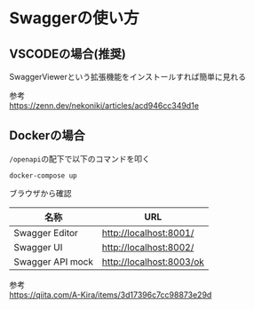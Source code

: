 # Swaggerの使い方

## VSCODEの場合(推奨)

SwaggerViewerという拡張機能をインストールすれば簡単に見れる

参考  
https://zenn.dev/nekoniki/articles/acd946cc349d1e

## Dockerの場合

`/openapi`の配下で以下のコマンドを叩く

```
docker-compose up
```

ブラウザから確認

| 名称              | URL                         |
|-------------------|-----------------------------|
| Swagger Editor    | [http://localhost:8001/](http://localhost:8001/) |
| Swagger UI        | [http://localhost:8002/](http://localhost:8002/) |
| Swagger API mock  | [http://localhost:8003/ok](http://localhost:8003/ok) |


参考  
https://qiita.com/A-Kira/items/3d17396c7cc98873e29d
